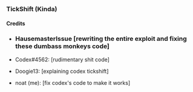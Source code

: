 ### TickShift (Kinda)
#### Credits
 - ### HausemasterIssue [rewriting the entire exploit and fixing these dumbass monkeys code]

 - Codex#4562: [rudimentary shit code]
 - Doogie13: [explaining codex tickshift]
 - noat (me): [fix codex's code to make it works]

